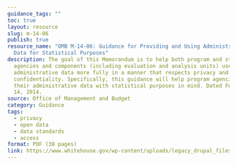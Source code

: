 ```yaml
---
guidance_tags: ""
toc: true
layout: resource
slug: m-14-06
publish: true
resource_name: "OMB M-14-06: Guidance for Providing and Using Administrative
  Data for Statistical Purposes"
description: The goal of this Memorandum is to help both program and statistical
  agencies and components (including evaluation and analysis units) use
  administrative data more fully in a manner that respects privacy and protects
  confidentiality. Specifically, this guidance will help program agencies manage
  their administrative data with statistical purposes in mind. Dated February
  14, 2014.
source: Office of Management and Budget
category: Guidance
tags:
  - privacy
  - open data
  - data standards
  - access
format: PDF (38 pages)
link: https://www.whitehouse.gov/wp-content/uploads/legacy_drupal_files/omb/memoranda/2014/m-14-06.pdf
---
```


